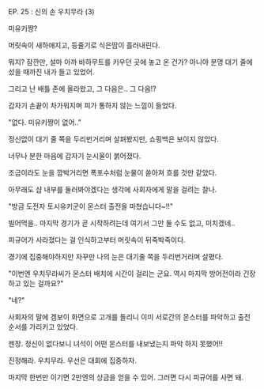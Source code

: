 EP. 25 : 신의 손 우치무라 (3)

미유키쨩?

머릿속이 새하애지고, 등줄기로 식은땀이 흘러내린다.

뭐지? 잠깐만, 설마 아까 바하무트를 키우던 곳에 놓고 온 건가? 아니야 분명 대기 줄에 섰을 때까진 내가 들고 있었어.

그리고 난 배틀 존에 올라왔고, 그 다음은.. 그 다음!?

갑자기 손끝이 차가워지며 피가 통하지 않는 느낌이 들었다.

"없다. 미유키쨩이 없어.."

정신없이 대기 줄 쪽을 두리번거리며 살펴봤지만, 쇼핑백은 보이지 않았다.

너무나 분한 마음에 갑자기 눈시울이 붉어졌다.

조금이라도 눈을 깜박거리면 폭포수처럼 눈물이 쏟아져 흐를 것만 같았다.

아무래도 샵 내부를 둘러봐야겠다는 생각에 사회자에게 말을 걸려는 찰나.

"방금 도전자 토시유키군이 몬스터 출전을 마쳤습니다~!!"

빌어먹을.. 마지막 경기가 곧 시작하려는데 여기서 그만 둘 수도 없고, 미치겠네..

피규어가 사라졌다는 걸 인식하고부터 머릿속이 뒤죽박죽이다.

경기에 집중해야하지만 자꾸만 나의 눈은 대기줄 쪽을 두리번거리며 살폈다.

"이번엔 우치무라씨가 몬스터 배치에 시간이 걸리는 군요. 역시 마지막 방어전이라 긴장하고 있는 걸까요?"

"네?"

사회자의 말에 겜보이 화면으로 고개를 돌리니 이미 서로간의 몬스터를 파악하고 출전 순서를 가리키고 있었다.

젠장. 정신이 없다보니 녀석이 어떤 몬스터를 내보냈는지 파악 하지 못했어!!

진정해라. 우치무라. 우선은 대회에 집중하자.

마지막 한번만 이기면 2만엔의 상금을 얻을 수 있어. 그러면 다시 피규어를 사면 돼.